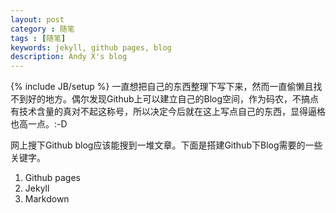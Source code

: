 ```yaml
---
layout: post
category : 随笔
tags : [随笔]
keywords: jekyll, github pages, blog
description: Andy X's blog
---
```

{% include JB/setup %}
一直想把自己的东西整理下写下来，然而一直偷懒且找不到好的地方。偶尔发现Github上可以建立自己的Blog空间，作为码农，不搞点有技术含量的真对不起这称号，所以决定今后就在这上写点自己的东西，显得逼格也高一点。:-D

网上搜下Github blog应该能搜到一堆文章。下面是搭建Github下Blog需要的一些关键字。

1.	Github pages
2.	Jekyll
3.	Markdown